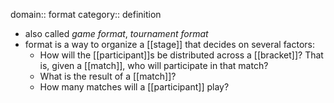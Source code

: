 domain:: format
category:: definition

- also called _game format_, _tournament format_
- format is a way to organize a [[stage]] that decides on several factors:
	- How will the [[participant]]s be distributed across a [[bracket]]? That is, given a [[match]], who will participate in that match?
	- What is the result of a [[match]]?
	- How many matches will a [[participant]] play?